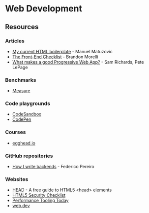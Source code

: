 # Web Development

## Resources

### Articles

* [My current HTML boilerplate](https://www.matuzo.at/blog/html-boilerplate/) - Manuel Matuzovic
* [The Front-End Checklist](https://codeburst.io/the-front-end-checklist-8b2292fdda44) - Brandon Morelli
* [What makes a good Progressive Web App?](https://web.dev/pwa-checklist/) - Sam Richards, Pete LePage

### Benchmarks

* [Measure](https://web.dev/measure/)

### Code playgrounds

* [CodeSandbox](https://codesandbox.io/)
* [CodePen](https://codepen.io/)

### Courses

* [egghead.io](https://egghead.io/)

### GitHub repositories

* [How I write backends](https://github.com/fpereiro/backendlore) - Federico Pereiro

### Websites

* [HEAD](https://htmlhead.dev/) - A free guide to HTML5 &lt;head&gt; elements
* [HTML5 Security Checklist](https://html5sec.org/)
* [Performance Tooling Today](https://www.perf-tooling.today/)
* [web.dev](https://web.dev/)

